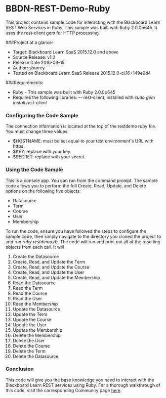 # BBDN-REST-Demo-Ruby
This project contains sample code for interacting with the Blackboard Learn REST Web Services in Ruby. This sample was built with Ruby 2.0.0p645. It uses the rest-client gem for HTTP processing.

###Project at a glance:
- Target: Blackboard Learn SaaS 2015.12.0 and above
- Source Release: v1.0
- Release Date  2016-03-15
- Author: shurrey
- Tested on Blackboard Learn SaaS Release 2015.12.0-ci.16+149e9d4

###Requirements:
- Ruby - This sample was built with Ruby 2.0.0p645
- Requires the following libraries:
-- rest-client, installed with <i>sudo gem install rest-client</i>

### Configuring the Code Sample
The connection information is located at the top of the restdemo ruby file. You must change three values:
- $HOSTNAME: must be set equal to your test environment's URL with https.
- $KEY: replace <insert your key> with your key.
- $SECRET: replace <insert your secret> with your secret.

### Using the Code Sample
This is a console app. You can run from the command prompt. The sample code allows you to perform the full Create, Read, Update, and Delete options on the following five objects:
- Datasource
- Term
- Course
- User
- Membership

To run the code, ensure you have followed the steps to configure the sample code, then simply navigate to the directory you cloned the project to and run <i>ruby restdemo.rb</i>. The code will run and print out all of the resulting objects from each call. It will

1. Create the Datasource
2. Create, Read, and Update the Term
3. Create, Read, and Update the Course
4. Create, Read, and Update the User
5. Create, Read, and Update the Membership
6. Read the Datasource
7. Read the Term
8. Read the Course
8. Read the User
10. Read the Membership
11. Update the Datasource
12. Update the Term
13. Update the Course
14. Update the User
15. Update the Membership
16. Delete the Membership
17. Delete the User
18. Delete the Course
19. Delete the Term
20. Delete the Datasource


### Conclusion
This code will give you the base knowledge you need to interact with the Blackboard Learn REST services using Ruby. For a thorough walkthrough of this code, visit the corresponding Community page <a href="https://community.blackboard.com/docs/DOC-1689" target="_blank">here</a>.
